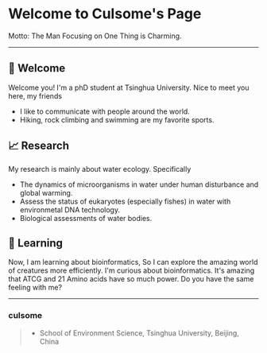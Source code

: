 # Welcome to Culsome's Page

Motto: The Man Focusing on One Thing is Charming.

---

## 🎉 **Welcome** 
Welcome you! I'm a phD student at Tsinghua University. Nice to meet you here, my friends
* I like to communicate with people around the world.
* Hiking, rock climbing and swimming are my favorite sports.

## 📈 **Research** 
My research is mainly about water ecology. Specifically
* The dynamics of microorganisms in water under human disturbance and global warming.
* Assess the status of eukaryotes (especially fishes) in water with environmetal DNA technology.
* Biological assessments of water bodies.

## 🚩 **Learning**
Now, I am learning about bioinformatics, So I can explore the amazing world of creatures more efficiently.
I'm curious about bioinformatics. It's amazing that ATCG and 21 Amino acids have so much power.
Do you have the same feeling with me?

---

### culsome
> * School of Environment Science, Tsinghua University, Beijing, China




